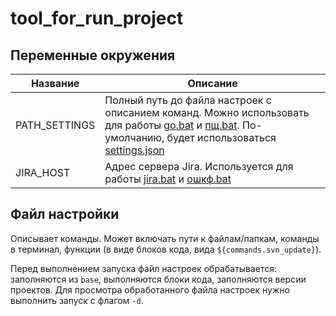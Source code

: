 # tool_for_run_project

## Переменные окружения

| Название      | Описание                                                                                                                                                                                                             |
|---------------|----------------------------------------------------------------------------------------------------------------------------------------------------------------------------------------------------------------------|
| PATH_SETTINGS | Полный путь до файла настроек с описанием команд. Можно использовать для работы [go.bat](scripts%2Fgo.bat) и [пщ.bat](scripts%2F%D0%BF%D1%89.bat). По-умолчанию, будет использоваться [settings.json](settings.json) |
| JIRA_HOST     | Адрес сервера Jira. Используется для работы [jira.bat](scripts%2Fjira.bat) и [ошкф.bat](scripts%2F%D0%BE%D1%88%D0%BA%D1%84.bat)                                                                                      |

## Файл настройки

Описывает команды. Может включать пути к файлам/папкам, команды в терминал, функции (в виде блоков кода, вида `${commands.svn_update}`).

Перед выполнением запуска файл настроек обрабатывается: заполняются из `base`, выполняются блоки кода, заполняются версии проектов.
Для просмотра обработанного файла настроек нужно выполнить запуск с флагом `-d`.
